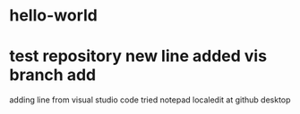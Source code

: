 # hello-world
test repository
new line added
vis branch add
=======
adding line from visual studio code
tried notepad localedit at github desktop


